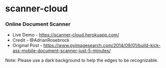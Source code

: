 # scanner-cloud
### Online Document Scanner
- Live Demo - https://scanner-cloud.herokuapp.com/
- Credit - @AdrianRosebrock
- Original Post - https://www.pyimagesearch.com/2014/09/01/build-kick-ass-mobile-document-scanner-just-5-minutes/

Note: Please use a dark background to help the edges to be recognizable.
